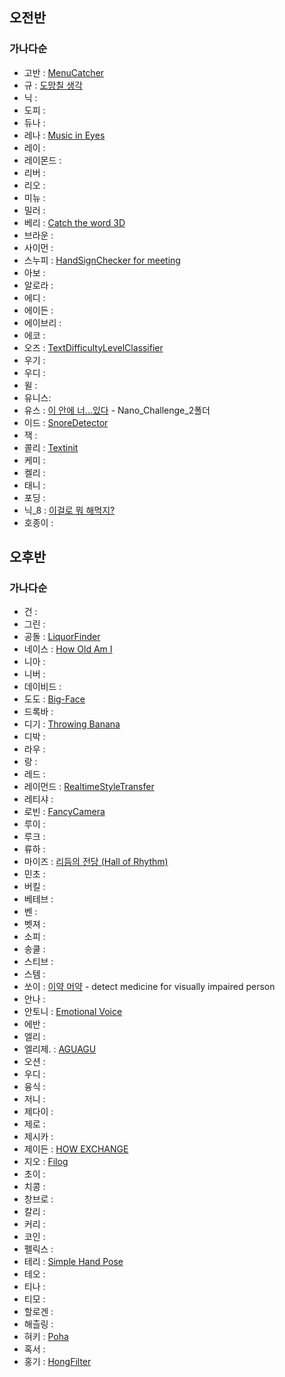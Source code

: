 
## 오전반
### 가나다순

* 고반 : [MenuCatcher](https://github.com/Gobans/NC2_MenuCatcher)
* 규 : [도망칠 생각](https://github.com/kyustudyo/zombie_run_game)
* 닉 : 
* 도피 : 
* 듀나 : 
* 레나 : [Music in Eyes](https://github.com/lenamin/MusicInEyes)
* 레이 : 
* 레이몬드 : 
* 리버 : 
* 리오 : 
* 미뉴 : 
* 밀러 : 
* 베리 : [Catch the word 3D](https://github.com/vveryberry/NC2-Catch-the-word-3D)
* 브라운 : 
* 사이먼 : 
* 스누피 : [HandSignChecker for meeting](https://github.com/skycat0212/NanoChanllenge2)
* 아보 : 
* 알로라 : 
* 에디 : 
* 에이든 : 
* 에이브리 : 
* 에코 : 
* 오즈 : [TextDifficultyLevelClassifier](https://github.com/glitterer/NC2-TextDifficultyLevelClassifier)
* 우기 : 
* 우디 : 
* 윌 : 
* 유니스: 
* 유스 : [이 안에 너...있다](https://github.com/kimscastle/Nano_Challenge_1) - Nano_Challenge_2폴더
* 이드 : [SnoreDetector](https://github.com/DeveloperAcademy-POSTECH/NC2-SnoreDetector)
* 잭 : 
* 콜리 : [Textinit](https://github.com/SohyeonKim-dev/Textinit/)
* 케미 : 
* 켈리 : 
* 태니 : 
* 포딩 : 
* 닉_8 : [이걸로 뭐 해먹지?](https://github.com/tea-hkim/whatDoUEat)
* 호종이 : 




## 오후반
### 가나다순

* 건 : 
* 그린 : 
* 공돌 : [LiquorFinder](https://github.com/realmountain1129/LiquorFinder)
* 네이스 : [How Old Am I](https://github.com/JungYunseong/NC2-Neis-AgeEstimation)
* 니아 : 
* 니버 : 
* 데이비드 : 
* 도도 : [Big-Face](https://github.com/commitcomplete/Nano-BigFace)
* 드록바 : 
* 디기 : [Throwing Banana](https://github.com/pagh2322/ARKit_Game)
* 디박 : 
* 라우 : 
* 랑 : 
* 레드 : 
* 레이먼드 : [RealtimeStyleTransfer](https://github.com/DeveloperAcademy-POSTECH/NC2_RealtimeStyleTransfer.git)
* 레티샤 : 
* 로빈 : [FancyCamera](https://github.com/minjae9610/FancyCamera)
* 루이 : 
* 루크 : 
* 류하 : 
* 마이즈 : [리듬의 전당 (Hall of Rhythm)](https://github.com/DeveloperAcademy-POSTECH/NC2-Mize-HallofRhythm)
* 민초 : 
* 버킬 : 
* 베테브 : 
* 벤 : 
* 벳져 : 
* 소피 : 
* 송쿨 : 
* 스티브 : 
* 스템 : 
* 쏘이 : [이약 머약](https://github.com/JIWON1923/DetectMedicine) - detect medicine for visually impaired person
* 안나 : 
* 안토니 : [Emotional Voice](https://github.com/jsh9611/HowDoesItSound)
* 에반 : 
* 엘리 : 
* 엘리제. : [AGUAGU](https://github.com/jeong-hyeonHwang/AGUAGU)
* 오션 : 
* 우디 : 
* 융식 : 
* 저니 : 
* 제다이 :
* 제로 : 
* 제시카 : 
* 제이든 : [HOW EXCHANGE](https://github.com/jayden000106/NC2-HOW-EXCHANGE)
* 지오 : [Filog](https://github.com/Cap0011/Filog)
* 초이 : 
* 치콩 : 
* 창브로 : 
* 칼리 : 
* 커리 : 
* 코인 : 
* 펠릭스 :
* 테리 : [Simple Hand Pose](https://github.com/terry-koo/SimpleHandPose)
* 테오 : 
* 티나 : 
* 티모 : 
* 할로겐 : 
* 해츨링 : 
* 혀키 : [Poha](https://github.com/DevLuce/Poha)
* 혹서 : 
* 홍기 : [HongFilter](https://github.com/otoolz/HongFilter)




